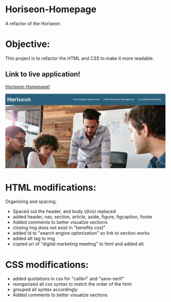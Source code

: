 # Horiseon-Homepage
A refactor of the Horiseon 

# Objective: 
This project is to refactor the HTML and CSS to make it more readable. 

## Link to live application!
[Horiseon Homepage!](https://malhill.github.io/Horiseon-Homepage/)

![application image](./assets/homeworkscreenshot.PNG "Horiseon first look!")

# HTML modifications:
Organizing and spacing; 
* Spaced out the header, and body (divs)
replaced
* added header, nav, section, article, aside, figure, figcaption, footer
* Added comments to better visualize sections 
* closing img does not exist in "benefits cost"
* added Id to "search engine optimization" so link to section works
* added alt tag to img
* copied url of "digital marketing meeting" to html and added alt

# CSS modifications:
* added quotations in css for "calibri" and "sans-serif"
* reorganized all css syntax to match the order of the html
* grouped all syntax accordingly
* Added comments to better visualize sections 
